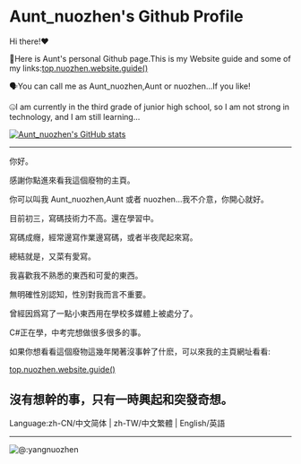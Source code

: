 # Aunt_nuozhen's Github Profile

Hi there!❤

🚀Here is Aunt's personal Github page.This is my Website guide and some of my links:[top.nuozhen.website.guide()](https://nuozhen.top/)

🗣You can call me as Aunt_nuozhen,Aunt or nuozhen...If you like!

🤐I am currently in the third grade of junior high school, so I am not strong in technology, and I am still learning...

[![Aunt_nuozhen's GitHub stats](https://github-readme-stats.vercel.app/api?username=yangnuozhen&show_icons=true&theme=synthwave)](https://github.com/yangnuozhen)

---

你好。

感謝你點進來看我這個廢物的主頁。

你可以叫我 Aunt_nuozhen,Aunt 或者 nuozhen...我不介意，你開心就好。

目前初三，寫碼技術力不高。還在學習中。

寫碼成癮，經常邊寫作業邊寫碼，或者半夜爬起來寫。

總結就是，又菜有愛寫。

我喜歡我不熟悉的東西和可愛的東西。

無明確性別認知，性別對我而言不重要。

曾經因爲寫了一點小東西用在學校多媒體上被處分了。

C#正在學，中考完想做很多很多的事。

如果你想看看這個廢物這幾年閑著沒事幹了什麽，可以來我的主頁網址看看:

[top.nuozhen.website.guide()](https://nuozhen.top/)

沒有想幹的事，只有一時興起和突發奇想。
---

Language:zh-CN/中文简体 | zh-TW/中文繁體 | English/英語



---




![@:yangnuozhen](https://count.getloli.com/get/@:yangnuozhen?theme=rule34)
